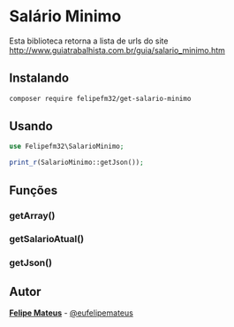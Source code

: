 # Salário Minimo
Esta biblioteca retorna a lista de urls do site  http://www.guiatrabalhista.com.br/guia/salario_minimo.htm

## Instalando

```bash
composer require felipefm32/get-salario-minimo
```

## Usando

```php
use Felipefm32\SalarioMinimo;

print_r(SalarioMinimo::getJson());
```

## Funções

### getArray()

### getSalarioAtual()

### getJson()


## Autor

 **[Felipe Mateus](https://felipemateus.com)** - [@eufelipemateus](https://github.com/eufelipemateus)
